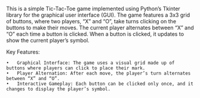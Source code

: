 This is a simple Tic-Tac-Toe game implemented using Python’s Tkinter library for the graphical user interface (GUI). The game features a 3x3 grid of buttons, where two players, “X” and “O”, take turns clicking on the buttons to make their moves. The current player alternates between “X” and “O” each time a button is clicked. When a button is clicked, it updates to show the current player’s symbol.

Key Features:

	•	Graphical Interface: The game uses a visual grid made up of buttons where players can click to place their mark.
	•	Player Alternation: After each move, the player’s turn alternates between “X” and “O”.
	•	Interactive Gameplay: Each button can be clicked only once, and it changes to display the player’s symbol.
